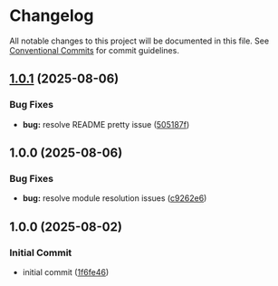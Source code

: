 # Changelog

All notable changes to this project will be documented in this file. See
[Conventional Commits](https://conventionalcommits.org) for commit guidelines.

## [1.0.1](https://github.com/JackieTreeh0rn/homebridge-smartrent/compare/v1.0.0...v1.0.1) (2025-08-06)

### Bug Fixes

* **bug:** resolve README pretty issue ([505187f](https://github.com/JackieTreeh0rn/homebridge-smartrent/commit/505187faa142d1f4306c7e5c286ec75283b462aa))

## 1.0.0 (2025-08-06)

### Bug Fixes

* **bug:** resolve module resolution issues ([c9262e6](https://github.com/JackieTreeh0rn/homebridge-smartrent/commit/c9262e65dd4949cfea4a2aea86f2f4c68d6e97b6))

## 1.0.0 (2025-08-02)


### Initial Commit

* initial commit ([1f6fe46](https://github.com/JackieTreeh0rn/homebridge-smartrent/commit/1f6fe46cad9607f37153fe3908ef8cbd8ef93118))
